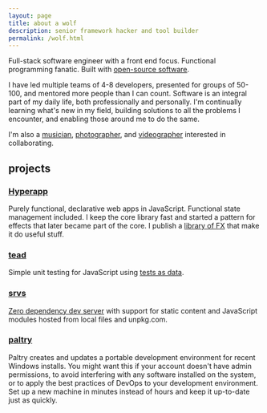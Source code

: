 ```yaml
---
layout: page
title: about a wolf
description: senior framework hacker and tool builder
permalink: /wolf.html
---
```


Full-stack software engineer with a front end focus. Functional programming fanatic. Built with [open-source software](https://github.com/okwolf).

I have led multiple teams of 4-8 developers, presented for groups of 50-100, and mentored more people than I can count. Software is an integral part of my daily life, both professionally and personally. I'm continually learning what's new in my field, building solutions to all the problems I encounter, and enabling those around me to do the same.

I'm also a [musician](https://www.gardenelectric.band), [photographer](https://instagram.com/okwolfgang), and [videographer](https://www.barelyfunctional.dev) interested in collaborating.

## projects

### [Hyperapp](https://hyperapp.dev)

Purely functional, declarative web apps in JavaScript. Functional state management included. I keep the core library fast and started a pattern for effects that later became part of the core. I publish a [library of FX](https://github.com/okwolf/hyperapp-fx) that make it do useful stuff.

### [tead](https://github.com/teadjs/tead)

Simple unit testing for JavaScript using [tests as data](/ban-software-defects#enter-tests-asdata).

### [srvs](https://github.com/okwolf/srvs)

[Zero dependency dev server](/humble-hosting) with support for static content and JavaScript modules hosted from local files and unpkg.com.

### [paltry](https://github.com/paltry/paltry)

Paltry creates and updates a portable development environment for recent Windows installs. You might want this if your account doesn't have admin permissions, to avoid interfering with any software installed on the system, or to apply the best practices of DevOps to your development environment. Set up a new machine in minutes instead of hours and keep it up-to-date just as quickly.
